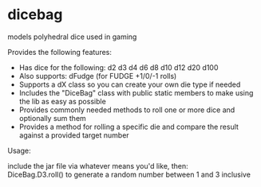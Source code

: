 # dicebag
models polyhedral dice used in gaming


Provides the following features:  

* Has dice for the following: d2 d3 d4 d6 d8 d10 d12 d20 d100  
* Also supports: dFudge (for FUDGE +1/0/-1 rolls)  
* Supports a dX class so you can create your own die type if needed  
* Includes the "DiceBag" class with public static members to make using the lib as easy as possible
* Provides commonly needed methods to roll one or more dice and optionally sum them  
* Provides a method for rolling a specific die and compare the result against a provided target number

Usage:

include the jar file via whatever means you'd like, then:  
DiceBag.D3.roll() to generate a random number between 1 and 3 inclusive

